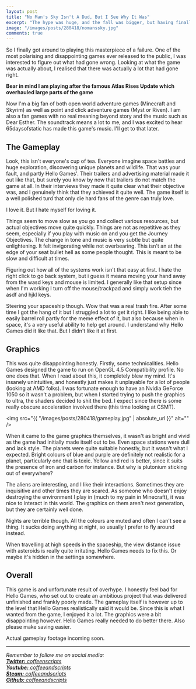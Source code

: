 ```yaml
---
layout: post
title: "No Man's Sky Isn't A Dud, But I See Why It Was"
excerpt: "The hype was huge, and the fall was bigger, but having finally got my hands on it, I both love it and hate it."
image: "/images/posts/280418/nomanssky.jpg"
comments: true
---
```


So I finally got around to playing this masterpiece of a failure. One of the most polarising and disappointing games ever released to the public, I was interested to figure out what had gone wrong. Looking at what the game was actually about, I realised that there was actually a lot that had gone right.

**Bear in mind I am playing after the famous Atlas Rises Update which overhauled large parts of the game**

Now I'm a big fan of both open world adventure games (Minecraft and Skyrim) as well as point and click adventure games (Myst or Riven). I am also a fan games with no real meaning beyond story and the music such as Dear Esther. The soundtrack means a lot to me, and I was excited to hear 65daysofstatic has made this game's music. I'll get to that later.

## The Gameplay

Look, this isn't everyone's cup of tea. Everyone imagine space battles and huge exploration, discovering unique planets and wildlife. That was your fault, and partly Hello Games'. Their trailers and advertising material made it out like that, but surely you know by now that trailers do not match the game at all. In their interviews they made it quite clear what their objective was, and I genuinely think that they achieved it quite well. The game itself is a well polished turd that only die hard fans of the genre can truly love.

I love it. But I hate myself for loving it.

Things seem to move slow as you go and collect various resources, but actual objectives move quite quickly. Things are not as repetitive as they seem, especially if you play with music on and you get the Journey Objectives. The change in tone and music is very subtle but quite enlightening. It felt invigorating while not overbearing. This isn't an at the edge of your seat bullet hell as some people thought. This is meant to be slow and difficult at times.

Figuring out how all of the systems work isn't that easy at first. I hate the right click to go back system, but i guess it means moving your hand away from the wasd keys and mouse is limited. I generally like that setup since when I'm working I turn off the mouse/trackpad and simply work tieh the asdf and hjkl keys.

Steering your spaceship though. Wow that was a real trash fire. After some time I got the hang of it but I struggled a lot to get it right. I like being able to easily barrel roll partly for the meme effect of it, but also because when in space, it's a very useful ability to help get around. I understand why Hello Games did it like that. But I didn't like it at first.

## Graphics

This was quite disappointing honestly. Firstly, some technicalities. Hello Games designed the game to run on OpenGL 4.5 Compatibility profile. No one does that. When I read about this, it completely blew my mind. It's insanely unintuitive, and honestly just makes it unplayable for a lot of people (looking at AMD folks). I was fortunate enough to have an Nvidia GeForce 1050 so it wasn't a problem, but when I started trying to push the graphics to ultra, the shaders decided to shit the bed. I expect since there is some really obscure acceleration involved there (this time looking at CSMT).

<span class="image right"><img src="{{ "/images/posts/280418/gameplay.jpg" | absolute_url }}" alt="" /></span> 

When it came to the game graphics themselves, it wasn't as bright and vivid as the game had initially made itself out to be. Even space stations were dull and lack style. The planets were quite suitable honestly, but it wasn't what I expected. Bright colours of blue and purple are definitely not realistic for a planet, particularly one that is toxic. Yellow and red is better, since it suits the presence of iron and carbon for instance. But why is plutonium sticking out of everywhere?

The aliens are interesting, and I like their interactions. Sometimes they are inquisitive and other times they are scared. As someone who doesn't enjoy destroying the environment I play in (much to my pain in Minecraft), it was nice to interact in this world. The graphics on them aren't next generation, but they are certainly well done.

Nights are terrible though. All the colours are muted and often I can't see a thing. It sucks doing anything at night, so usually I prefer to fly around instead.

When travelling at high speeds in the spaceship, the view distance issue with asteroids is really quite irritating. Hello Games needs to fix this. Or maybe it's hidden in the settings somewhere.

## Overall

This game is and unfortunate result of overhype. I honestly feel bad for Hello Games, who set out to create an ambitious project that was delivered unfinished and frankly poorly made. The gameplay itself is however up to the level that Hello Games realistically said it would be. Since this is what I wanted from the game, I enjoyed it a lot. The graphics were a bit disappointing however. Hello Games really needed to do better there. Also please make saving easier.

Actual gameplay footage incoming soon.

---

*Remember to follow me on social media:<br/>
[**Twitter:** coffeenscripts](https://twitter.com/coffeenscripts)<br/>
[**Youtube:** coffeeandscripts](https://www.youtube.com/channel/UCdM4qTlyqK74fjghIc-Syew)<br/>
[**Steam:** coffeeandscripts](https://steamcommunity.com/id/coffeeandscripts/)<br/>
[**Github:** coffeeandscripts](https://github.com/coffeeandscripts)*